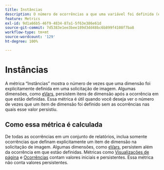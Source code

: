```yaml
---
title: Instâncias
description: O número de ocorrências a que uma variável foi definida (e não persistiu).
feature: Metrics
exl-id: 9d1a66b5-46f9-4834-87a1-5f63e386e61d
source-git-commit: 7d5383e1ee3bee189d3dd48bc6b899f4108f7ba8
workflow-type: tm+mt
source-wordcount: '129'
ht-degree: 100%

---
```


# Instâncias

A métrica “Instâncias” mostra o número de vezes que uma dimensão foi explicitamente definida em uma solicitação de imagem. Algumas dimensões, como [eVars](../dimensions/evar.md), persistem itens de dimensão após a ocorrência em que estão definidas. Essa métrica é útil quando você deseja ver o número de vezes que um item de dimensão foi definido sem as ocorrências nas quais esse valor persistiu.

## Como essa métrica é calculada

De todas as ocorrências em um conjunto de relatórios, inclua somente ocorrências que definam explicitamente um item de dimensão na solicitação de imagem. Algumas dimensões, como [eVars](../dimensions/evar.md), persistem além da ocorrência em que estão definidas. Métricas como [Visualizações de página](page-views.md) e [Ocorrências](occurrences.md) contam valores iniciais e persistentes. Essa métrica não conta valores persistentes.
